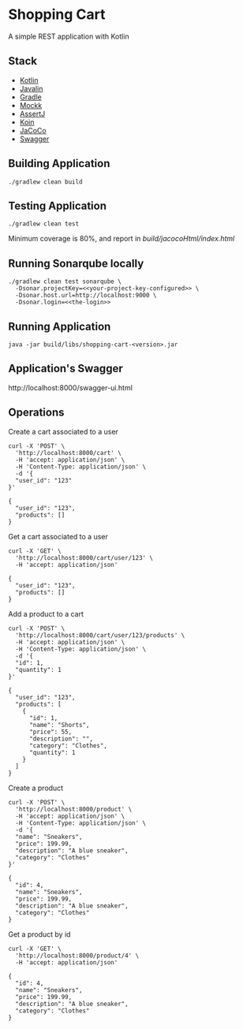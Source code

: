 # Shopping Cart

A simple REST application with Kotlin

## Stack

- [Kotlin](https://developer.android.com/kotlin)
- [Javalin](https://javalin.io/)
- [Gradle](https://gradle.org/)
- [Mockk](https://mockk.io/)
- [AssertJ](https://joel-costigliola.github.io/assertj/index.html)
- [Koin](https://insert-koin.io/)
- [JaCoCo](https://www.jacoco.org/jacoco/trunk/doc/)
- [Swagger](https://swagger.io/)

## Building Application

```console
./gradlew clean build
```

## Testing Application

```console
./gradlew clean test
```

Minimum coverage is 80%, and report in _build/jacocoHtml/index.html_

## Running Sonarqube locally

```console
./gradlew clean test sonarqube \
  -Dsonar.projectKey=<<your-project-key-configured>> \
  -Dsonar.host.url=http://localhost:9000 \
  -Dsonar.login=<<the-login>>
```

## Running Application

```console
java -jar build/libs/shopping-cart-<version>.jar
```

## Application's Swagger

http://localhost:8000/swagger-ui.html

## Operations

Create a cart associated to a user

```curl
curl -X 'POST' \
  'http://localhost:8000/cart' \
  -H 'accept: application/json' \
  -H 'Content-Type: application/json' \
  -d '{
  "user_id": "123"
}'
```
```curl
{
  "user_id": "123",
  "products": []
}
```

Get a cart associated to a user

```curl
curl -X 'GET' \
  'http://localhost:8000/cart/user/123' \
  -H 'accept: application/json'
```
```curl
{
  "user_id": "123",
  "products": []
}
```

Add a product to a cart 

```curl
curl -X 'POST' \
  'http://localhost:8000/cart/user/123/products' \
  -H 'accept: application/json' \
  -H 'Content-Type: application/json' \
  -d '{
  "id": 1,
  "quantity": 1
}'
```
```curl
{
  "user_id": "123",
  "products": [
    {
      "id": 1,
      "name": "Shorts",
      "price": 55,
      "description": "",
      "category": "Clothes",
      "quantity": 1
    }
  ]
}
```

Create a product

```curl
curl -X 'POST' \
  'http://localhost:8000/product' \
  -H 'accept: application/json' \
  -H 'Content-Type: application/json' \
  -d '{
  "name": "Sneakers",
  "price": 199.99,
  "description": "A blue sneaker",
  "category": "Clothes"
}'
```
```curl
{
  "id": 4,
  "name": "Sneakers",
  "price": 199.99,
  "description": "A blue sneaker",
  "category": "Clothes"
}
```


Get a product by id

```curl
curl -X 'GET' \
  'http://localhost:8000/product/4' \
  -H 'accept: application/json'
```
```curl
{
  "id": 4,
  "name": "Sneakers",
  "price": 199.99,
  "description": "A blue sneaker",
  "category": "Clothes"
}
```
